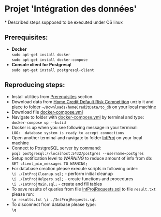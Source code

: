 # Projet 'Intégration des données'
\* Described steps supposed to be executed under OS linux
## Prerequisites:

* __Docker__  
`sudo apt-get install docker`  
`sudo apt-get install docker-compose`  
* __Console client for Postgresql__  
`sudo apt-get install postgresql-client`

## Reproducing steps:  
* Install utilities from [Prerequisites](
        Readme.md#prerequisites) section 
* Download data from [Home Credit Default Risk Competition](https://www.kaggle.com/c/home-credit-default-risk) unzip it and place to folder `~/Downloads/homeCreditData/to_db` on your local machine
* Download file [docker-compose.yml](../docker_ecam/docker-compose.yml)  
* Navigate to folder with [docker-compose.yml](../docker_ecam/docker-compose.yml) by terminal and type:  
`docker-compose up --bulid`
* Docker is up when you see following message in your terminal:  
`LOG:  database system is ready to accept connections`  
* Open another terminal and navigate to folder [IntProj](../IntProj) on your local machine
* Connect to PostgreSQL server by command:  
`psql postgresql://localhost:5432/postgres --username=postgres`
* Setup notification level to *WARNING* to reduce amount of info from db:  
`SET client_min_messages TO WARNING;`
* For database creation please execute scripts in following order:  
`\i ./IntProjCleanup.sql;` - perform initial cleanup   
`\i ./IntProjHelpers.sql;` - create functions and procedures  
`\i ./IntProjMain.sql;` - create and fill tables  
* To save results of queries from file [IntProjRequests.sql](IntProjRequests.sql) to file `result.txt` please run:  
`\o results.txt \i ./IntProjRequests.sql`
* To disconnect from database please type:    
`\q`
